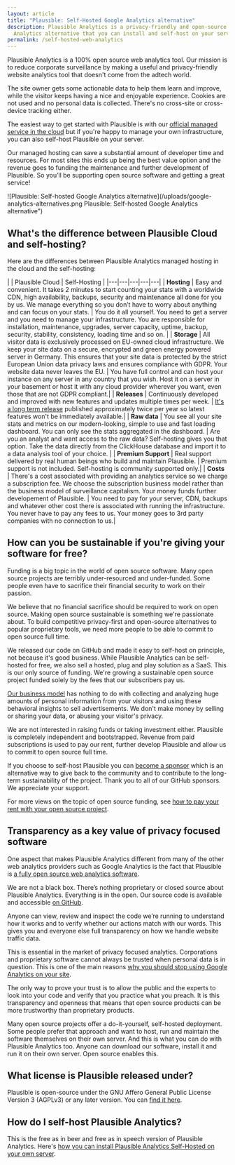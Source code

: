 ```yaml
---
layout: article
title: "Plausible: Self-Hosted Google Analytics alternative"
description: Plausible Analytics is a privacy-friendly and open-source Google
  Analytics alternative that you can install and self-host on your server.
permalink: /self-hosted-web-analytics
---
```

Plausible Analytics is a 100% open source web analytics tool. Our mission is to reduce corporate surveillance by making a useful and privacy-friendly website analytics tool that doesn't come from the adtech world.

The site owner gets some actionable data to help them learn and improve, while the visitor keeps having a nice and enjoyable experience. Cookies are not used and no personal data is collected. There's no cross-site or cross-device tracking either.

The easiest way to get started with Plausible is with our [official managed service in the cloud](https://plausible.io) but if you're happy to manage your own infrastructure, you can also self-host Plausible on your server.

Our managed hosting can save a substantial amount of developer time and resources. For most sites this ends up being the best value option and the revenue goes to funding the maintenance and further development of Plausible. So you’ll be supporting open source software and getting a great service!

![Plausible: Self-hosted Google Analytics alternative](/uploads/google-analytics-alternatives.png Plausible: Self-hosted Google Analytics alternative")

## What's the difference between Plausible Cloud and self-hosting?

Here are the differences between Plausible Analytics managed hosting in the cloud and the self-hosting:

| | Plausible Cloud | Self-Hosting |
|---|---|---|---|---|
| **Hosting** | Easy and convenient. It takes 2 minutes to start counting your stats with a worldwide CDN, high availability, backups, security and maintenance all done for you by us. We manage everything so you don’t have to worry about anything and can focus on your stats. | You do it all yourself. You need to get a server and you need to manage your infrastructure. You are responsible for installation, maintenance, upgrades, server capacity, uptime, backup, security, stability, consistency, loading time and so on. |
| **Storage** | All visitor data is exclusively processed on EU-owned cloud infrastructure. We keep your site data on a secure, encrypted and green energy powered server in Germany. This ensures that your site data is protected by the strict European Union data privacy laws and ensures compliance with GDPR. Your website data never leaves the EU. | You have full control and can host your instance on any server in any country that you wish. Host it on a server in your basement or host it with any cloud provider wherever you want, even those that are not GDPR compliant.|
| **Releases** | Continuously developed and improved with new features and updates multiple times per week. | [It's a long term release](https://plausible.io/blog/building-open-source) published approximately twice per year so latest features won't be immediately available.|
| **Raw data** | You see all your site stats and metrics on our modern-looking, simple to use and fast loading dashboard. You can only see the stats aggregated in the dashboard. | Are you an analyst and want access to the raw data? Self-hosting gives you that option. Take the data directly from the ClickHouse database and import it to a data analysis tool of your choice. |
| **Premium Support** | Real support delivered by real human beings who build and maintain Plausible. | Premium support is not included. Self-hosting is community supported only.|
| **Costs** | There's a cost associated with providing an analytics service so we charge a subscription fee. We choose the subscription business model rather than the business model of surveillance capitalism. Your money funds further developement of Plausible. | You need to pay for your server, CDN, backups and whatever other cost there is associated with running the infrastructure. You never have to pay any fees to us. Your money goes to 3rd party companies with no connection to us.|

## How can you be sustainable if you're giving your software for free?

Funding is a big topic in the world of open source software. Many open source projects are terribly under-resourced and under-funded. Some people even have to sacrifice their financial security to work on their passion.

We believe that no financial sacrifice should be required to work on open source. Making open source sustainable is something we're passionate about. To build competitive privacy-first and open-source alternatives to popular proprietary tools, we need more people to be able to commit to open source full time.

We released our code on GitHub and made it easy to self-host on principle, not because it's good business. While Plausible Analytics can be self-hosted for free, we also sell a hosted, plug and play solution as a SaaS. This is our only source of funding. We're growing a sustainable open source project funded solely by the fees that our subscribers pay us.

[Our business model](https://plausible.io/about) has nothing to do with collecting and analyzing huge amounts of personal information from your visitors and using these behavioral insights to sell advertisements. We don't make money by selling or sharing your data, or abusing your visitor's privacy.

We are not interested in raising funds or taking investment either. Plausible is completely independent and bootstrapped. Revenue from paid subscriptions is used to pay our rent, further develop Plausible and allow us to commit to open source full time.

If you choose to self-host Plausible you can [become a sponsor](https://github.com/sponsors/plausible) which is an alternative way to give back to the community and to contribute to the long-term sustainability of the project. Thank you to all of our GitHub sponsors. We appreciate your support. 

For more views on the topic of open source funding, see [how to pay your rent with your open source project](https://plausible.io/blog/open-source-funding).

## Transparency as a key value of privacy focused software

One aspect that makes Plausible Analytics different from many of the other web analytics providers such as Google Analytics is the fact that Plausible is [a fully open source web analytics software](https://plausible.io/open-source-website-analytics).

We are not a black box. There’s nothing proprietary or closed source about Plausible Analytics. Everything is in the open. Our source code is available and accessible [on GitHub](https://github.com/plausible/analytics).

Anyone can view, review and inspect the code we’re running to understand how it works and to verify whether our actions match with our words. This gives you and everyone else full transparency on how we handle website traffic data.

This is essential in the market of privacy focused analytics. Corporations and proprietary software cannot always be trusted when personal data is in question. This is one of the main reasons [why you should stop using Google Analytics on your site](https://plausible.io/blog/remove-google-analytics).

The only way to prove your trust is to allow the public and the experts to look into your code and verify that you practice what you preach. It is this transparency and openness that means that open source products can be more trustworthy than proprietary products.

Many open source projects offer a do-it-yourself, self-hosted deployment. Some people prefer that approach and want to host, run and maintain the software themselves on their own server. And this is what you can do with Plausible Analytics too. Anyone can download our software, install it and run it on their own server. Open source enables this.

## What license is Plausible released under?

Plausible is open-source under the GNU Affero General Public License Version 3 (AGPLv3) or any later version. You can [find it here](https://github.com/plausible/analytics/blob/master/LICENSE.md).

## How do I self-host Plausible Analytics?

This is the free as in beer and free as in speech version of Plausible Analytics. Here's [how you can install Plausible Analytics Self-Hosted on your own server](https://plausible.io/docs/self-hosting).